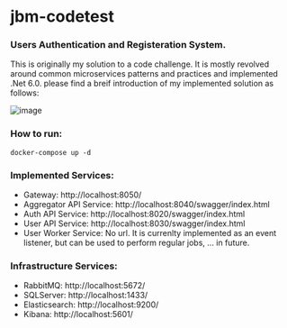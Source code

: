 # jbm-codetest

###  Users Authentication and Registeration System.

This is originally my solution to a code challenge. It is mostly revolved around common microservices patterns and practices and implemented .Net 6.0.
please find a breif introduction of my implemented solution as follows:

![image](https://user-images.githubusercontent.com/12792659/181851403-3c054f43-ef82-4d06-9a4b-7d8be0758a20.png)

### How to run:
```
docker-compose up -d
```

### Implemented Services:

* Gateway: http://localhost:8050/
* Aggregator API Service: http://localhost:8040/swagger/index.html
* Auth API Service: http://localhost:8020/swagger/index.html
* User API Service: http://localhost:8030/swagger/index.html
* User Worker Service: No url. It is currenlty implemented as an event listener, but can be used to perform regular jobs, ... in future.
  

### Infrastructure Services:

  
* RabbitMQ: http://localhost:5672/
* SQLServer: http://localhost:1433/
* Elasticsearch: http://localhost:9200/
* Kibana: http://localhost:5601/




